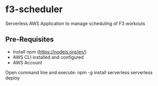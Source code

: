 # f3-scheduler
Serverless AWS Application to manage scheduling of F3 workouts

## Pre-Requisites
 - Install npm (https://nodejs.org/en/)
 - AWS CLI installed and configured
 - AWS Account


Open command line and execute:
    npm -g install serverless
    serverless deploy
